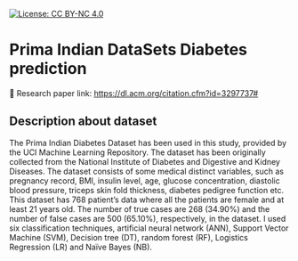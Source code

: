 [![License: CC BY-NC 4.0](https://img.shields.io/badge/License-CC%20BY--NC%204.0-lightgrey.svg)](https://creativecommons.org/licenses/by-nc/4.0/)
# Prima Indian DataSets Diabetes prediction
:link: Research paper link: https://dl.acm.org/citation.cfm?id=3297737#

## Description about dataset
The Prima Indian Diabetes Dataset has been used in this study, provided by the UCI Machine Learning Repository. The dataset has been originally collected from the National Institute of Diabetes and Digestive and Kidney Diseases. The dataset consists of some medical distinct variables, such as pregnancy record, BMI, insulin level, age, glucose concentration, diastolic blood pressure, triceps skin fold thickness, diabetes pedigree function etc.  This dataset has 768 patient’s data where all the patients are female and at least 21 years old.  The number of true cases are 268 (34.90%) and the number of false cases are 500 (65.10%), respectively, in the dataset.
I used six classification techniques, artificial neural network (ANN), Support Vector Machine (SVM), Decision tree (DT), random forest (RF), Logistics Regression (LR) and Naïve Bayes (NB). 
